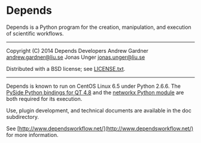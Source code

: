 # Depends

Depends is a Python program for the creation, manipulation, and
execution of scientific workflows.

---

Copyright (C) 2014 Depends Developers
Andrew Gardner <andrew.gardner@liu.se>
Jonas Unger <jonas.unger@liu.se>

Distributed with a BSD license; see [LICENSE.txt](./LICENSE.txt).

---

Depends is known to run on CentOS Linux 6.5 under Python 2.6.6.
The [PySide Python bindings for QT 4.8](http://qt-project.org/wiki/pyside/)
and the [networkx Python module](https://networkx.github.io/) are both required
for its execution.

Use, plugin development, and technical documents are available in the 
doc subdirectory.

See [http://www.dependsworkflow.net/](http://www.dependsworkflow.net/) for more information.

